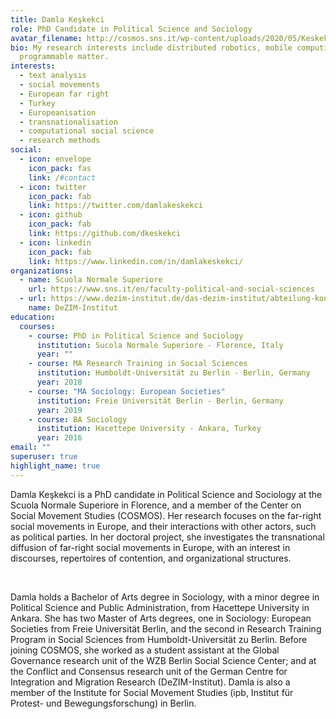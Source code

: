 ```yaml
---
title: Damla Keşkekci
role: PhD Candidate in Political Science and Sociology
avatar_filename: http://cosmos.sns.it/wp-content/uploads/2020/05/Keskekci-COSMOS-.jpg
bio: My research interests include distributed robotics, mobile computing and
  programmable matter.
interests:
  - text analysis
  - social movements
  - European far right
  - Turkey
  - Europeanisation
  - transnationalisation
  - computational social science
  - research methods
social:
  - icon: envelope
    icon_pack: fas
    link: /#contact
  - icon: twitter
    icon_pack: fab
    link: https://twitter.com/damlakeskekci
  - icon: github
    icon_pack: fab
    link: https://github.com/dkeskekci
  - icon: linkedin
    icon_pack: fab
    link: https://www.linkedin.com/in/damlakeskekci/
organizations:
  - name: Scuola Normale Superiore
    url: https://www.sns.it/en/faculty-political-and-social-sciences
  - url: https://www.dezim-institut.de/das-dezim-institut/abteilung-konsens-konflikt/rechtspopulistische-deutungen-des-radikalen-islams-als-gesellschaftliche-herausforderung-in-europa-und-beyond-rami/projekt-from-the-margins-to-the-centre-right-wing-populist-interpretations-of-radical-islam-as-a-societal-challenge-in-europe-and-beyond/
    name: DeZIM-Institut
education:
  courses:
    - course: PhD in Political Science and Sociology
      institution: Sucola Normale Superiore - Florence, Italy
      year: ""
    - course: MA Research Training in Social Sciences
      institution: Humboldt-Universität zu Berlin - Berlin, Germany
      year: 2018
    - course: "MA Sociology: European Societies"
      institution: Freie Universität Berlin - Berlin, Germany
      year: 2019
    - course: BA Sociology
      institution: Hacettepe University - Ankara, Turkey
      year: 2016
email: ""
superuser: true
highlight_name: true
---
```

<!--StartFragment-->

Damla Keşkekci is a PhD candidate in Political Science and Sociology at the Scuola Normale Superiore in Florence, and a member of the Center on Social Movement Studies (COSMOS). Her research focuses on the far-right social movements in Europe, and their interactions with other actors, such as political parties. In her doctoral project, she investigates the transnational diffusion of far-right social movements in Europe, with an interest in discourses, repertoires of contention, and organizational structures.

 

Damla holds a Bachelor of Arts degree in Sociology, with a minor degree in Political Science and Public Administration, from Hacettepe University in Ankara. She has two Master of Arts degrees, one in Sociology: European Societies from Freie Universität Berlin, and the second in Research Training Program in Social Sciences from Humboldt-Universität zu Berlin. Before joining COSMOS, she worked as a student assistant at the Global Governance research unit of the WZB Berlin Social Science Center; and at the Conflict and Consensus research unit of the German Centre for Integration and Migration Research (DeZIM-Institut). Damla is also a member of the Institute for Social Movement Studies (ipb, Institut für Protest- und Bewegungsforschung) in Berlin.

<!--EndFragment-->